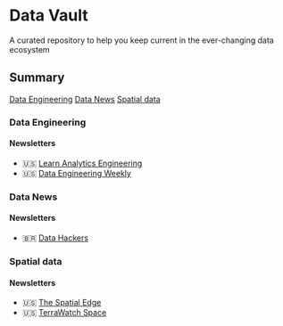 # Data Vault
A curated repository to help you keep current in the ever-changing data ecosystem

## Summary

[Data Engineering](#data-engineer)
[Data News](#data-news)
[Spatial data](#spatial-data)


### Data Engineering

#### Newsletters

* :us: [Learn Analytics Engineering](https://learnanalyticsengineering.substack.com/subscribe)
* :us: [Data Engineering Weekly](https://www.dataengineeringweekly.com/subscribe)

### Data News

#### Newsletters
* :brazil: [Data Hackers](https://www.datahackers.news/)


### Spatial data

#### Newsletters

* :us: [The Spatial Edge](https://yohaniddawela.substack.com/subscribe)
* :us: [TerraWatch Space](https://newsletter.terrawatchspace.com/subscribe)




